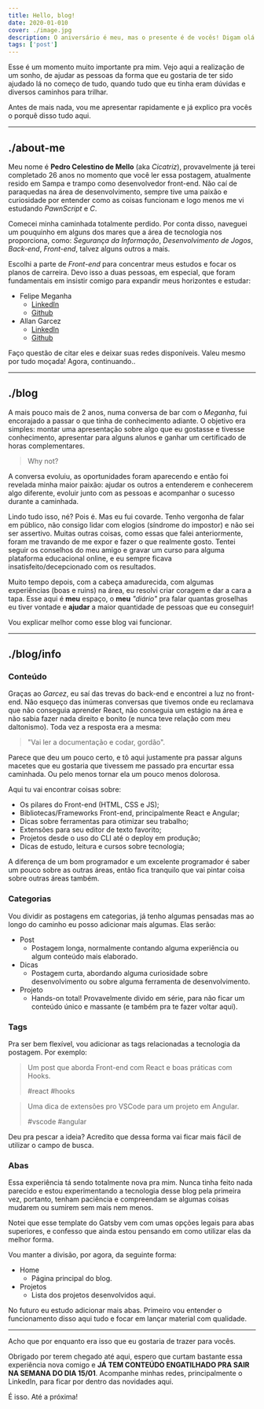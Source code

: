 ```yaml
---
title: Hello, blog!
date: 2020-01-010
cover: ./image.jpg
description: O aniversário é meu, mas o presente é de vocês! Digam olá para esse novo projeto pessoal :)
tags: ['post']
---
```


Esse é um momento muito importante pra mim. Vejo aqui a realização de um sonho, de ajudar as pessoas da forma que eu gostaria de ter sido ajudado lá no começo de tudo, quando tudo que eu tinha eram dúvidas e diversos caminhos para trilhar.

Antes de mais nada, vou me apresentar rapidamente e já explico pra vocês o porquê disso tudo aqui.

---
## ./about-me
Meu nome é **Pedro Celestino de Mello** (aka *Cicatriz*), provavelmente já terei completado 26 anos no momento que você ler essa postagem, atualmente resido em Sampa e trampo como desenvolvedor front-end. Não caí de paraquedas na área de desenvolvimento, sempre tive uma paixão e curiosidade por entender como as coisas funcionam e logo menos me vi estudando *PawnScript* e *C*.

Comecei minha caminhada totalmente perdido. Por conta disso, naveguei um pouquinho em alguns dos mares que a área de tecnologia nos proporciona, como: *Segurança da Informação*, *Desenvolvimento de Jogos*, *Back-end*, *Front-end*, talvez alguns outros a mais.

Escolhi a parte de *Front-end* para concentrar meus estudos e focar os planos de carreira. Devo isso a duas pessoas, em especial, que foram fundamentais em insistir comigo para expandir meus horizontes e estudar: 
- Felipe Meganha
  - [LinkedIn](https://www.linkedin.com/in/felipe-meganha/)
  - [Github](https://github.com/FelipeAmaral13)
- Allan Garcez
  - [LinkedIn](https://www.linkedin.com/in/allan-garcez/)
  - [Github](https://github.com/g4rcez)

Faço questão de citar eles e deixar suas redes disponíveis. Valeu mesmo por tudo moçada! Agora, continuando..

---
## ./blog
A mais pouco mais de 2 anos, numa conversa de bar com o *Meganha*, fui encorajado a passar o que tinha de conhecimento adiante. O objetivo era simples: montar uma apresentação sobre algo que eu gostasse e tivesse conhecimento, apresentar para alguns alunos e ganhar um certificado de horas complementares. 

> Why not?

A conversa evoluiu, as oportunidades foram aparecendo e então foi revelada minha maior paixão: ajudar os outros a entenderem e conhecerem algo diferente, evoluir junto com as pessoas e acompanhar o sucesso durante a caminhada.

Lindo tudo isso, né? Pois é. Mas eu fui covarde. Tenho vergonha de falar em público, não consigo lidar com elogios (síndrome do impostor) e não sei ser assertivo. Muitas outras coisas, como essas que falei anteriormente, foram me travando de me expor e fazer o que realmente gosto. Tentei seguir os conselhos do meu amigo e gravar um curso para alguma plataforma educacional online, e eu sempre ficava insatisfeito/decepcionado com os resultados.

Muito tempo depois, com a cabeça amadurecida, com algumas experiências (boas e ruins) na área, eu resolvi criar coragem e dar a cara a tapa. Esse aqui é **meu** espaço, o **meu** *"diário"* pra falar quantas groselhas eu tiver vontade e **ajudar** a maior quantidade de pessoas que eu conseguir!

Vou explicar melhor como esse blog vai funcionar.

---
## ./blog/info

### **Conteúdo**
Graças ao *Garcez*, eu saí das trevas do back-end e encontrei a luz no front-end. Não esqueço das inúmeras conversas que tivemos onde eu reclamava que não conseguia aprender React, não conseguia um estágio na área e não sabia fazer nada direito e bonito (e nunca teve relação com meu daltonismo). Toda vez a resposta era a mesma:

> "Vai ler a documentação e codar, gordão".

Parece que deu um pouco certo, e tô aqui justamente pra passar alguns macetes que eu gostaria que tivessem me passado pra encurtar essa caminhada. Ou pelo menos tornar ela um pouco menos dolorosa.

Aqui tu vai encontrar coisas sobre:
- Os pilares do Front-end (HTML, CSS e JS);
- Bibliotecas/Frameworks Front-end, principalmente React e Angular;
- Dicas sobre ferramentas para otimizar seu trabalho;
- Extensões para seu editor de texto favorito;
- Projetos desde o uso do CLI até o deploy em produção;
- Dicas de estudo, leitura e cursos sobre tecnologia;

A diferença de um bom programador e um excelente programador é saber um pouco sobre as outras áreas, então fica tranquilo que vai pintar coisa sobre outras áreas também.


### **Categorias**
Vou dividir as postagens em categorias, já tenho algumas pensadas mas ao longo do caminho eu posso adicionar mais algumas. Elas serão:
- Post
  - Postagem longa, normalmente contando alguma experiência ou algum conteúdo mais elaborado.
- Dicas
  - Postagem curta, abordando alguma curiosidade sobre desenvolvimento ou sobre alguma ferramenta de desenvolvimento.  
- Projeto
  - Hands-on total! Provavelmente divido em série, para não ficar um conteúdo único e massante (e também pra te fazer voltar aqui).

### **Tags**
Pra ser bem flexível, vou adicionar as tags relacionadas a tecnologia da postagem. Por exemplo:

> Um post que aborda Front-end com React e boas práticas com Hooks.
> 
> #react #hooks

> Uma dica de extensões pro VSCode para um projeto em Angular.
> 
> #vscode #angular

Deu pra pescar a ideia? Acredito que dessa forma vai ficar mais fácil de utilizar o campo de busca.

### **Abas**
Essa experiência tá sendo totalmente nova pra mim. Nunca tinha feito nada parecido e estou experimentando a tecnologia desse blog pela primeira vez, portanto, tenham paciência e compreendam se algumas coisas mudarem ou sumirem sem mais nem menos.

Notei que esse template do Gatsby vem com umas opções legais para abas superiores, e confesso que ainda estou pensando em como utilizar elas da melhor forma.

Vou manter a divisão, por agora, da seguinte forma:
- Home
  - Página principal do blog.
- Projetos
  - Lista dos projetos desenvolvidos aqui.

No futuro eu estudo adicionar mais abas. Primeiro vou entender o funcionamento disso aqui tudo e focar em lançar material com qualidade.

---
Acho que por enquanto era isso que eu gostaria de trazer para vocês.

Obrigado por terem chegado até aqui, espero que curtam bastante essa experiência nova comigo e **JÁ TEM CONTEÚDO ENGATILHADO PRA SAIR NA SEMANA DO DIA 15/01**. Acompanhe minhas redes, principalmente o LinkedIn, para ficar por dentro das novidades aqui.

É isso.
Até a próxima!